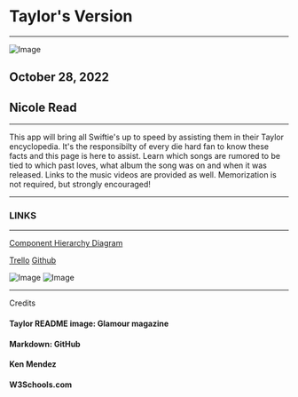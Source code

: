 # Taylor's Version 


***
![Image](https://media.glamour.com/photos/630c2f5e8e9d0a50459956f1/4:3/w_3200,h_2400,c_limit/1418877044)

## October 28, 2022

## Nicole Read
***


This app will bring all Swiftie's up to speed by assisting them in their Taylor encyclopedia. It's the responsibilty of every die hard fan to know these facts and this page is here to assist. Learn which songs are rumored to be tied to which past loves, what album the song was on and when it was released. Links to the music videos are provided as well. Memorization is not required, but strongly encouraged! 
***
### LINKS
***
[Component Hierarchy Diagram](https://lucid.app/lucidchart/b565caab-2e81-4fd9-9987-f8fd64232670/edit?viewport_loc=-11%2C492%2C2219%2C1108%2C0_0&invitationId=inv_233f3af9-c6e2-4763-905f-8274263188ce)

[Trello](https://trello.com/invite/b/EZAHB73O/ATTI193e41980fa028a6023395b085d9a1e38FDA059A/taylors-version)
[Github](https://github.com/NicRead2022/TaylorsVersion)

![Image](https://user-images.githubusercontent.com/107156341/198948446-079b76e2-37d5-404f-b3db-a217f22335e8.png)
![Image](https://user-images.githubusercontent.com/107156341/198948832-24cc1b27-058b-4ca1-b5b6-6c21b26a36c5.png)




***
Credits

#### Taylor README image: Glamour magazine

#### Markdown: GitHub
#### Ken Mendez
#### W3Schools.com


